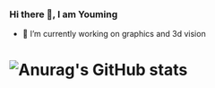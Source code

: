 ### Hi there 👋, I am Youming

- 🔭 I’m currently working on graphics and 3d vision

# ![Anurag's GitHub stats](https://github-readme-stats.vercel.app/api?username=denghilbert&hide=contribs,prs)

<!--![info](https://github-readme-stats.vercel.app/api?username=denghilbert&show_icons=true&count_private=true&hide=prs&theme=default_repocard)

**denghilbert/denghilbert** is a ✨ _special_ ✨ repository because its `README.md` (this file) appears on your GitHub profile.
Here are some ideas to get you started:

- 🌱 I’m currently learning ...
- 👯 I’m looking to collaborate on ...
- 🤔 I’m looking for help with ...
- 💬 Ask me about ...
- 📫 How to reach me: See my [homepage](https://denghilbert.github.io/)
- 😄 Pronouns: ...
- ⚡ Fun fact: ...
-->
